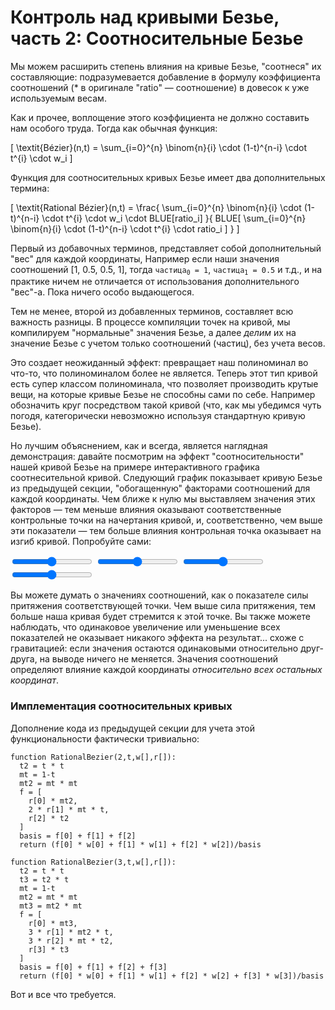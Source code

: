 # Контроль над кривыми Безье, часть 2: Соотносительные Безье

Мы можем расширить степень влияния на кривые Безье, "соотнеся" их составляющие: подразумевается добавление в формулу коэффициента соотношений (* в оригинале "ratio" — соотношение) в довесок к уже используемым весам.

Как и прочее, воплощение этого коэффициента не должно составить нам особого труда. Тогда как обычная функция:

\[
  \textit{Bézier}(n,t) = \sum_{i=0}^{n} \binom{n}{i} \cdot (1-t)^{n-i} \cdot t^{i} \cdot w_i
\]

Функция для соотносительных кривых Безье имеет два дополнительных термина:

\[
  \textit{Rational Bézier}(n,t) = \frac{ \sum_{i=0}^{n} \binom{n}{i} \cdot (1-t)^{n-i} \cdot t^{i} \cdot w_i \cdot BLUE[ratio_i] }{ BLUE[ \sum_{i=0}^{n} \binom{n}{i} \cdot (1-t)^{n-i} \cdot t^{i} \cdot ratio_i ] }
\]

Первый из добавочных терминов, представляет собой дополнительный "вес" для каждой координаты, Например если наши значения соотношений [1, 0.5, 0.5, 1], тогда <code>частица<sub>0</sub> = 1</code>, <code>частица<sub>1</sub> = 0.5</code> и т.д., и на практике ничем не отличается от использования дополнительного "вес"-а. Пока ничего особо выдающегося.

Тем не менее, второй из добавленных терминов, составляет всю важность разницы. В процессе компиляции точек на кривой, мы компилируем "нормальные" значения Безье, а далее _делим_ их на значение Безье с учетом только соотношений (частиц), без учета весов.

Это создает неожиданный эффект: превращает наш полиноминал во что-то, что полиноминалом более не является. Теперь этот тип кривой есть супер классом полиноминала, что позволяет производить крутые вещи, на которые кривые Безье не способны сами по себе. Например обозначить круг посредством такой кривой (что, как мы убедимся чуть погодя, категорически невозможно используя стандартную кривую Безье).

Но лучшим объяснением, как и всегда, является наглядная демонстрация: давайте посмотрим на эффект "соотносительности" нашей кривой Безье на примере интерактивного графика соотнесительной кривой. Следующий график показывает кривую Безье из предыдущей секции, "обогащенную" факторами соотношений для каждой координаты. Чем ближе к нулю мы выставляем значения этих факторов — тем меньше влияния оказывают соответственные контрольные точки на начертания кривой, и, соответственно, чем выше эти показатели — тем больше влияния контрольная точка оказывает на изгиб кривой. Попробуйте сами:

<graphics-element title="Соотносительная кубическая кривая Безье" src="./rational.js">
  <input type="range" min="0.01" max="2" value="1" step="0.01" class="ratio-1">
  <input type="range" min="0.01" max="2" value="1" step="0.01" class="ratio-2">
  <input type="range" min="0.01" max="2" value="1" step="0.01" class="ratio-3">
  <input type="range" min="0.01" max="2" value="1" step="0.01" class="ratio-4">
</graphics-element>

Вы можете думать о значениях соотношений, как о показателе силы притяжения соответствующей точки. Чем выше сила притяжения, тем больше наша кривая будет стремится к этой точке. Вы также можете наблюдать, что одинаковое увеличение или уменьшение всех показателей не оказывает никакого эффекта на результат... схоже с гравитацией: если значения остаются одинаковыми относительно друг-друга, на выводе ничего не меняется. Значения соотношений определяют влияние каждой координаты _относительно всех остальных координат_.

<div class="howtocode">

### Имплементация соотносительных кривых

Дополнение кода из предыдущей секции для учета этой функциональности фактически тривиально:

```
function RationalBezier(2,t,w[],r[]):
  t2 = t * t
  mt = 1-t
  mt2 = mt * mt
  f = [
    r[0] * mt2,
    2 * r[1] * mt * t,
    r[2] * t2
  ]
  basis = f[0] + f[1] + f[2]
  return (f[0] * w[0] + f[1] * w[1] + f[2] * w[2])/basis

function RationalBezier(3,t,w[],r[]):
  t2 = t * t
  t3 = t2 * t
  mt = 1-t
  mt2 = mt * mt
  mt3 = mt2 * mt
  f = [
    r[0] * mt3,
    3 * r[1] * mt2 * t,
    3 * r[2] * mt * t2,
    r[3] * t3
  ]
  basis = f[0] + f[1] + f[2] + f[3]
  return (f[0] * w[0] + f[1] * w[1] + f[2] * w[2] + f[3] * w[3])/basis
```

Вот и все что требуется.

</div>
